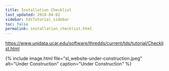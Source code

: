 ```yaml
---
title: Installation Checklist
last_updated: 2018-04-02
sidebar: tdsTutorial_sidebar
toc: false
permalink: installation_checklist.html
---
```


https://www.unidata.ucar.edu/software/thredds/current/tds/tutorial/Checklist.html

{% include image.html file="sl_website-under-construction.jpeg" alt="Under Construction" caption="Under Construction" %}

